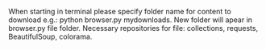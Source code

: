 When starting in terminal please specify folder name for content to download e.g.: python browser.py mydownloads. New folder will apear in browser.py file folder.
Necessary repositories for file: collections, requests, BeautifulSoup, colorama.
